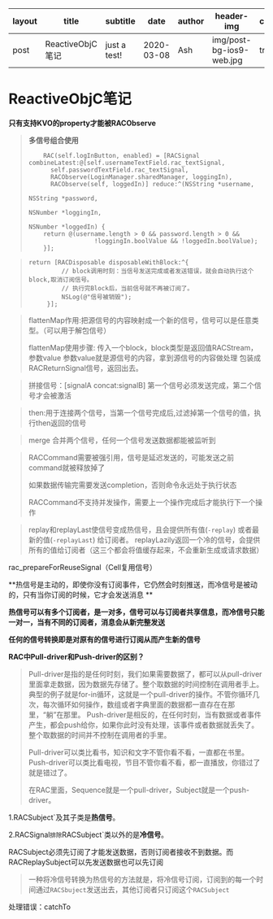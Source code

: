 | layout | title            | subtitle     | date       | author | header-img               | catalog | tags |
| ------ | ---------------- | ------------ | ---------- | ------ | ------------------------ | ------- | ---- |
| post   | ReactiveObjC笔记 | just a test! | 2020-03-08 | Ash    | img/post-bg-ios9-web.jpg | true    | Test |



# ReactiveObjC笔记

**只有支持KVO的property才能被RACObserve**



> **多信号组合使用**
>
> ``` 
>     RAC(self.logInButton, enabled) = [RACSignal combineLatest:@[self.usernameTextField.rac_textSignal,
> 		self.passwordTextField.rac_textSignal,
> 		RACObserve(LoginManager.sharedManager, loggingIn),
> 		RACObserve(self, loggedIn)] reduce:^(NSString *username, 
> 																				 NSString *password, 
> 																				 NSNumber *loggingIn, 
> 																				 NSNumber *loggedIn) {
>     return @(username.length > 0 && password.length > 0 && 
>     				!loggingIn.boolValue && !loggedIn.boolValue);
>     }];
> ```



> ```
> return [RACDisposable disposableWithBlock:^{
>          // block调用时刻：当信号发送完成或者发送错误，就会自动执行这个block,取消订阅信号。
>          // 执行完Block后，当前信号就不再被订阅了。
>          NSLog(@"信号被销毁");
>      }];
> ```



> flattenMap作用:把源信号的内容映射成一个新的信号，信号可以是任意类型。（可以用于解包信号）
>
> flattenMap使用步骤:
> 传入一个block，block类型是返回值RACStream，参数value
> 参数value就是源信号的内容，拿到源信号的内容做处理
> 包装成RACReturnSignal信号，返回出去。



> 拼接信号：[signalA concat:signalB] 第一个信号必须发送完成，第二个信号才会被激活 

> then:用于连接两个信号，当第一个信号完成后,过滤掉第一个信号的值，执行then返回的信号

> merge 合并两个信号，任何一个信号发送数据都能被监听到



> RACCommand需要被强引用，信号是延迟发送的，可能发送之前command就被释放掉了
>
> 如果数据传输完需要发送completion，否则命令永远处于执行状态
>
> RACCommand不支持并发操作，需要上一个操作完成后才能执行下一个操作



> replay和replayLast使信号变成热信号，且会提供所有值(`-replay`) 或者最新的值(`-replayLast`) 给订阅者。 replayLazily返回一个冷的信号，会提供所有的值给订阅者（这三个都会将值缓存起来，不会重新生成或请求数据）



rac_prepareForReuseSignal（Cell复用信号）



**热信号是主动的，即使你没有订阅事件，它仍然会时刻推送，而冷信号是被动的，只有当你订阅的时候，它才会发送消息 **

**热信号可以有多个订阅者，是一对多，信号可以与订阅者共享信息，而冷信号只能一对一，当有不同的订阅者，消息会从新完整发送**

**任何的信号转换即是对原有的信号进行订阅从而产生新的信号**



**RAC中Pull-driver和Push-driver的区别？**

> Pull-driver是指的是任何时刻，我们如果需要数据了，都可以从pull-driver里面拿走数据，因为数据先存储了。整个取数据的时间控制在调用者手上。典型的例子就是for-in循环，这就是一个pull-driver的操作。不管你循环几次，每次循环如何操作，数组或者字典里面的数据都一直存在在那里，“躺”在那里。
> Push-driver是相反的，在任何时刻，当有数据或者事件产生，都会push给你，如果你此时没有处理，该事件或者数据就丢失了。整个取数据的时间并不控制在调用者的手里。
>
> Pull-driver可以类比看书，知识和文字不管你看不看，一直都在书里。
> Push-driver可以类比看电视，节目不管你看不看，都一直播放，你错过了就是错过了。
>
> 在RAC里面，Sequence就是一个pull-driver，Subject就是一个push-driver。



1.RACSubject`及其子类是**热信号**。

2.RACSignal`排除`RACSubject`类以外的是**冷信号**。

RACSubject必须先订阅了才能发送数据，否则订阅者接收不到数据。而RACReplaySubject可以先发送数据也可以先订阅

> 一种将冷信号转换为热信号的方法就是，将冷信号订阅，订阅到的每一个时间通过`RACSbuject`发送出去，其他订阅者只订阅这个`RACSubject`



处理错误：catchTo